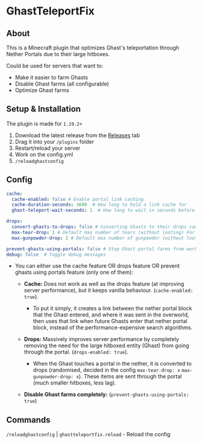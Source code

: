 # GhastTeleportFix


## About

This is a Minecraft plugin that optimizes Ghast's teleportation through Nether Portals due to their large hitboxes.

Could be used for servers that want to:

- Make it easier to farm Ghasts
- Disable Ghast farms (all configurable)
- Optimize Ghast farms



## Setup & Installation

The plugin is made for `1.19.2+`

1. Download the latest release from the [Releases](https://github.com/VanillaPlusNet/GhastTeleportFix/releases) tab
2. Drag it into your `/plugins` folder
3. Restart/reload your server
4. Work on the config.yml
5. `/reloadghastconfig`

## Config


```yml
cache:
  cache-enabled: false # Enable portal link caching
  cache-duration-seconds: 3600  # How long to hold a link cache for
  ghast-teleport-wait-seconds: 1  # How long to wait in seconds before caching location sent to (time for a Ghast to be successfully sent through to the other side)

drops:
  convert-ghasts-to-drops: false # Converting Ghasts to their drops causes less server lag due to drops having much smaller hitboxes
  max-tear-drop: 1 # Default max number of tears (without looting) For looting set to 4
  max-gunpowder-drop: 2 # Default max number of gunpowder (without looting) For looting set to 5

prevent-ghasts-using-portals: false # Stop Ghast portal farms from working
debug: false  # Toggle debug messages
```

- You can either use the cache feature OR drops feature OR prevent ghasts using portals feature (only one of them):
  - **Cache:** Does not work as well as the drops feature (at improving server performance), but it keeps vanilla behaviour. (`cache-enabled: true`).
    - To put it simply, it creates a link between the nether portal block that the Ghast entered, and where it was sent in the overworld, then uses that link when future Ghasts enter that nether portal block, instead of the performance-expensive search algorithms.
   
  - **Drops:** Massively improves server performance by completely removing the need for the large hitboxed entity (Ghast) from going through the portal. (`drops-enabled: true`).
    - When the Ghast touches a portal in the nether, it is converted to drops (randomised, decided in the config `max-tear-drop: x` `max-gunpowder-drop: x`). These items are sent through the portal (much smaller hitboxes, less lag).
   
  - **Disable Ghast farms completely:** (`prevent-ghasts-using-portals: true`)

## Commands

`/reloadghastconfig` | `ghastteleportfix.reload` - Reload the config


